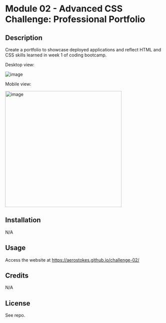 # Module 02 - Advanced CSS Challenge: Professional Portfolio

## Description

Create a portfolio to showcase deployed applications and reflect HTML and CSS skills learned in week 1 of coding bootcamp.  


Desktop view:

![image](https://user-images.githubusercontent.com/128192396/228406440-7ddc7d30-ead1-4171-989f-e5f8ee89991d.png)

Mobile view:

<img width="372" alt="image" src="https://user-images.githubusercontent.com/128192396/228409894-86ec487f-0c89-4501-85e0-f8058e6b5507.png">

## Installation

N/A

## Usage

Access the website at https://aerostokes.github.io/challenge-02/

## Credits

N/A

## License

See repo.

